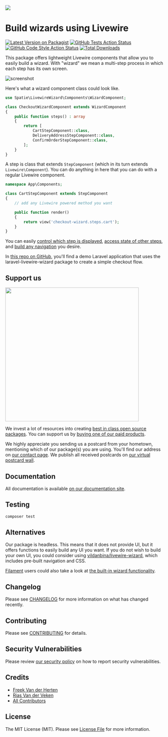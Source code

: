 
[<img src="https://github-ads.s3.eu-central-1.amazonaws.com/support-ukraine.svg?t=1" />](https://supportukrainenow.org)

# Build wizards using Livewire

[![Latest Version on Packagist](https://img.shields.io/packagist/v/spatie/laravel-livewire-wizard.svg?style=flat-square)](https://packagist.org/packages/spatie/laravel-livewire-wizard)
[![GitHub Tests Action Status](https://img.shields.io/github/workflow/status/spatie/laravel-livewire-wizard/run-tests?label=tests)](https://github.com/spatie/laravel-livewire-wizard/actions?query=workflow%3Arun-tests+branch%3Amain)
[![GitHub Code Style Action Status](https://img.shields.io/github/workflow/status/spatie/laravel-livewire-wizard/Check%20&%20fix%20styling?label=code%20style)](https://github.com/spatie/laravel-livewire-wizard/actions?query=workflow%3A"Check+%26+fix+styling"+branch%3Amain)
[![Total Downloads](https://img.shields.io/packagist/dt/spatie/laravel-livewire-wizard.svg?style=flat-square)](https://packagist.org/packages/spatie/laravel-livewire-wizard)

This package offers lightweight Livewire components that allow you to easily build a wizard. With "wizard" we mean a multi-step process in which each step has its own screen.

![screenshot](https://github.com/spatie/laravel-livewire-wizard/blob/main/docs/images/screenshot.png?raw=true)

Here's what a wizard component class could look like.

```php
use Spatie\LivewireWizard\Components\WizardComponent;

class CheckoutWizardComponent extends WizardComponent
{
    public function steps() : array
    {
        return [
            CartStepComponent::class,
            DeliveryAddressStepComponent::class,
            ConfirmOrderStepComponent::class,
        ];       
    }
}
```

A step is class that extends `StepComponent` (which in its turn extends `Livewire\Component`). You can do anything in here that you can do with a regular Livewire component.

```php
namespace App\Components;

class CartStepComponent extends StepComponent
{
    // add any Livewire powered method you want

    public function render()
    {
        return view('checkout-wizard.steps.cart');
    }
}
```

You can easily [control which step is displayed](https://spatie.be/docs/laravel-livewire-wizard/v1/usage/navigating-steps), [access state of other steps](https://spatie.be/docs/laravel-livewire-wizard/v1/usage/accessing-state), and [build any navigation](https://spatie.be/docs/laravel-livewire-wizard/v1/usage/rendering-navigation) you desire.

In [this repo on GitHub](https://github.com/spatie/laravel-livewire-wizard-demo-app), you'll find a demo Laravel application that uses the laravel-livewire-wizard package to create a simple checkout flow.

## Support us

[<img src="https://github-ads.s3.eu-central-1.amazonaws.com/laravel-livewire-wizard.jpg?t=1" width="419px" />](https://spatie.be/github-ad-click/laravel-livewire-wizard)

We invest a lot of resources into creating [best in class open source packages](https://spatie.be/open-source). You can support us by [buying one of our paid products](https://spatie.be/open-source/support-us).

We highly appreciate you sending us a postcard from your hometown, mentioning which of our package(s) you are using. You'll find our address on [our contact page](https://spatie.be/about-us). We publish all received postcards on [our virtual postcard wall](https://spatie.be/open-source/postcards).

## Documentation

All documentation is available [on our documentation site](https://spatie.be/docs/laravel-livewire-wizard).

## Testing

```bash
composer test
```

## Alternatives

Our package is headless. This means that it does not provide UI, but it offers functions to easily build any UI you want. If you do not wish to build your own UI, you could consider using [vildanbina/livewire-wizard](https://github.com/vildanbina/livewire-wizard), which  includes pre-built navigation and CSS.

[Filament](https://filamentphp.com) users could also take a look at [the built-in wizard functionality](https://filamentphp.com/docs/2.x/forms/layout#wizard).

## Changelog

Please see [CHANGELOG](CHANGELOG.md) for more information on what has changed recently.

## Contributing

Please see [CONTRIBUTING](https://github.com/spatie/.github/blob/main/CONTRIBUTING.md) for details.

## Security Vulnerabilities

Please review [our security policy](../../security/policy) on how to report security vulnerabilities.

## Credits

- [Freek Van der Herten](https://github.com/freekmurze)
- [Rias Van der Veken](https://github.com/riasvdv)
- [All Contributors](../../contributors)

## License

The MIT License (MIT). Please see [License File](LICENSE.md) for more information.
